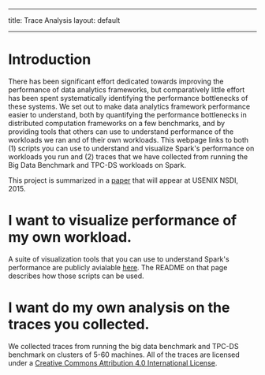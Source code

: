 ___
title: Trace Analysis
layout: default
___
# Introduction

There has been significant effort dedicated towards improving the performance of data analytics frameworks, but comparatively little effort has been spent systematically identifying the performance bottlenecks of these systems.  We set out to make data analytics framework performance easier to understand, both by quantifying the performance bottlenecks in distributed computation frameworks on a few benchmarks, and by providing tools that others can use to understand performance of the workloads we ran and of their own workloads.  This webpage links to both (1) scripts you can use to understand and visualize Spark's performance on workloads you run and (2) traces that we have collected from running the Big Data Benchmark and TPC-DS workloads on Spark.

This project is summarized in a [paper](http://www.eecs.berkeley.edu/~keo/publications/nsdi15-final147.pdf) that will appear at USENIX NSDI, 2015.

# I want to visualize performance of my own workload.

A suite of visualization tools that you can use to understand Spark's performance are publicly avialable [here](https://github.com/kayousterhout/trace-analysis).  The README on that page describes how those scripts can be used.

# I want do my own analysis on the traces you collected.

We collected traces from running the big data benchmark and TPC-DS benchmark on clusters of 5-60 machines.  All of the traces are licensed under a [Creative Commons Attribution 4.0 International License](http://creativecommons.org/licenses/by/4.0/).


